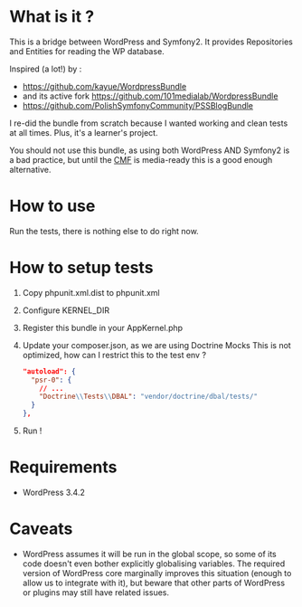 What is it ?
============

This is a bridge between WordPress and Symfony2.
It provides Repositories and Entities for reading the WP database.

Inspired (a lot!) by :
- https://github.com/kayue/WordpressBundle
- and its active fork https://github.com/101medialab/WordpressBundle
- https://github.com/PolishSymfonyCommunity/PSSBlogBundle

I re-did the bundle from scratch because I wanted working and clean tests at all times. Plus, it's a learner's project.

You should not use this bundle, as using both WordPress AND Symfony2 is a bad practice,
but until the [CMF](http://cmf.symfony.com) is media-ready this is a good enough alternative.


How to use
==========

Run the tests, there is nothing else to do right now.


How to setup tests
==================

1. Copy phpunit.xml.dist to phpunit.xml
2. Configure KERNEL_DIR
3. Register this bundle in your AppKernel.php
4. Update your composer.json, as we are using Doctrine Mocks
   This is not optimized, how can I restrict this to the test env ?

   ```json
   "autoload": {
     "psr-0": {
       // ...
       "Doctrine\\Tests\\DBAL": "vendor/doctrine/dbal/tests/"
     }
   },
   ```

5. Run !


Requirements
============

* WordPress 3.4.2


Caveats
=======

* WordPress assumes it will be run in the global scope, so some of its code doesn't even bother
  explicitly globalising variables. The required version of WordPress core marginally improves this
  situation (enough to allow us to integrate with it), but beware that other parts of WordPress or
  plugins may still have related issues.

